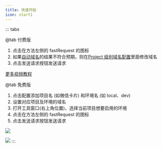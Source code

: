 ```yaml
---
title: 快速开始
icon: start1
---
```


::: tabs

@tab 付费版

1. 点击在方法左侧的 fastRequest 的图标 <FontIcon icon="restfulFastRequest" />
2. 如果[自动域名](../features/autoDomain.md)的结果不符合预期，则在[Project 级别域名配置](../features/projectLevelDomainConfig.md)里面修改域名
3. 点击发送请求按钮发送请求

<BiliBili bvid="BV1V84y1f7uQ" :ratio="5/4" />

[更多视频教程](../teachingVideo.md)

@tab 免费版

1. 点击配置添加项目名 (如微信卡片) 和环境名 (如 local、dev)
2. 设置对应项目及环境的域名
3. 打开工具窗口(右上角位置)，选择当前项目想要启用的环境
4. 点击在方法左侧的 fastRequest 的图标 <FontIcon icon="restfulFastRequest1" />
5. 点击发送请求按钮发送请求

![](/img/start.svg)

![](/img/howToUse.gif)
:::

<!-- @include: @src/contact.snippet.md -->
